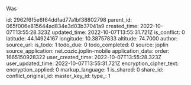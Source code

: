 Was

id: 2962f6f5e6f64ddfad77a1bf38802798
parent_id: 065f006e815644ad834e3d03b37041a9
created_time: 2022-10-07T13:55:28.323Z
updated_time: 2022-10-07T13:55:31.721Z
is_conflict: 0
latitude: 44.14924167
longitude: 10.38757833
altitude: 74.7000
author: 
source_url: 
is_todo: 1
todo_due: 0
todo_completed: 0
source: joplin
source_application: net.cozic.joplin-mobile
application_data: 
order: 1665150928322
user_created_time: 2022-10-07T13:55:28.323Z
user_updated_time: 2022-10-07T13:55:31.721Z
encryption_cipher_text: 
encryption_applied: 0
markup_language: 1
is_shared: 0
share_id: 
conflict_original_id: 
master_key_id: 
type_: 1